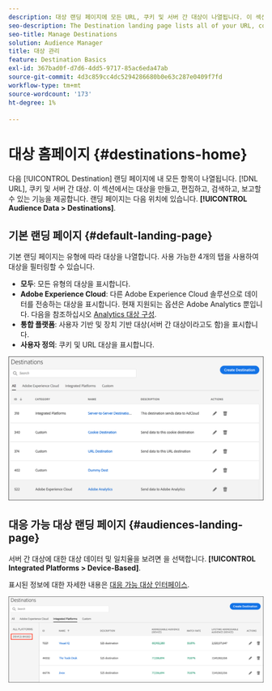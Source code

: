 ```yaml
---
description: 대상 랜딩 페이지에 모든 URL, 쿠키 및 서버 간 대상이 나열됩니다. 이 섹션에서는 대상을 만들고, 편집하고, 검색하고, 보고할 수 있는 기능을 제공합니다. 랜딩 페이지는 대상 데이터 > 대상에 있습니다.
seo-description: The Destination landing page lists all of your URL, cookie, and server-to-server destinations. It provides features that let you create, edit, search for, and report on destinations. The landing page is located in Audience Data > Destinations.
seo-title: Manage Destinations
solution: Audience Manager
title: 대상 관리
feature: Destination Basics
exl-id: 367bad0f-d7d6-4dd5-9717-85ac6eda47ab
source-git-commit: 4d3c859cc4dc5294286680b0e63c287e0409f7fd
workflow-type: tm+mt
source-wordcount: '173'
ht-degree: 1%

---
```


# 대상 홈페이지 {#destinations-home}

다음 [!UICONTROL Destination] 랜딩 페이지에 내 모든 항목이 나열됩니다. [!DNL URL], 쿠키 및 서버 간 대상. 이 섹션에서는 대상을 만들고, 편집하고, 검색하고, 보고할 수 있는 기능을 제공합니다. 랜딩 페이지는 다음 위치에 있습니다. **[!UICONTROL Audience Data > Destinations]**.

## 기본 랜딩 페이지 {#default-landing-page}

<!-- destinations-home.xml -->

기본 랜딩 페이지는 유형에 따라 대상을 나열합니다. 사용 가능한 4개의 탭을 사용하여 대상을 필터링할 수 있습니다.

* **모두**: 모든 유형의 대상을 표시합니다.
* **Adobe Experience Cloud**: 다른 Adobe Experience Cloud 솔루션으로 데이터를 전송하는 대상을 표시합니다. 현재 지원되는 옵션은 Adobe Analytics 뿐입니다. 다음을 참조하십시오 [Analytics 대상 구성](/help/using/features/destinations/create-analytics-destination.md).
* **통합 플랫폼**: 사용자 기반 및 장치 기반 대상(서버 간 대상이라고도 함)을 표시합니다.
* **사용자 정의**: 쿠키 및 URL 대상을 표시합니다.


![](assets/destinations-landing.png)

## 대응 가능 대상 랜딩 페이지 {#audiences-landing-page}

서버 간 대상에 대한 대상 데이터 및 일치율을 보려면 을 선택합니다. **[!UICONTROL Integrated Platforms > Device-Based]**.

표시된 정보에 대한 자세한 내용은 [대응 가능 대상 인터페이스](/help/using/features/addressable-audiences.md#addressable-audience-interface).

![](/help/using/features/assets/addressable-audiences-landing.png)
